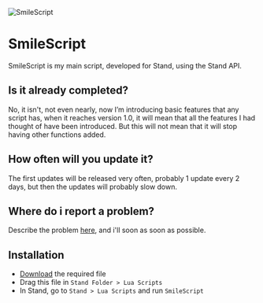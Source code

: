![SmileScript](https://user-images.githubusercontent.com/109024520/178143925-dd817165-189d-4879-8af3-a154b58e111f.png)

# SmileScript
SmileScript is my main script, developed for Stand, using the Stand API.

## Is it already completed?
No, it isn't, not even nearly, now I’m introducing basic features that any script has, when it reaches version 1.0, it will mean that all the features I had thought of have been introduced. But this will not mean that it will stop having other functions added.

## How often will you update it?
The first updates will be released very often, probably 1 update every 2 days, but then the updates will probably slow down.

## Where do i report a problem?
Describe the problem [here](https://github.com/SmileFaceStand/SmileScript/issues/new), and i'll soon as soon as possible.

## Installation
- [Download](https://github.com/SmileFaceStand/SmileScript/releases/download/v0.1.1/SmileScript.lua) the required file
- Drag this file in `Stand Folder > Lua Scripts`
- In Stand, go to `Stand > Lua Scripts` and run `SmileScript`
